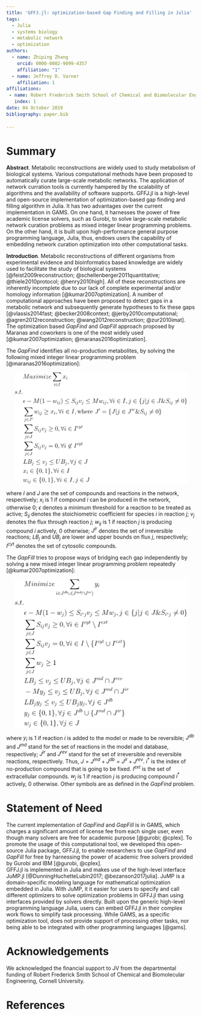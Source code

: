 ```yaml
---
title: 'GFFJ.jl: optimization-based Gap Finding and Filling in Julia'
tags:
  - Julia
  - systems biology
  - metabolic network 
  - optimization
authors:
  - name: Zhiping Zhang
    orcid: 0000-0002-9099-4357
    affiliation: "1" 
  - name: Jeffrey D. Varner
    affiliation: 1
affiliations:
 - name: Robert Frederick Smith School of Chemical and Biomolecular Engineering, Cornell University, Ithaca NY, 14853 USA
   index: 1
date: 04 October 2019
bibliography: paper.bib

---
```


# Summary

**Abstract**. 
Metabolic reconstructions are widely used to study metabolism of
biological systems. Various computational methods have been proposed to
automatically curate large-scale metabolic networks. The application of
network curration tools is currently hampered by the scalability of
algorithms and the availability of software supports. GFFJ.jl is a
high-level and open-source implementation of optimization-based gap
finding and filling algorithm in Julia. It has two advantages over the
current implementation in GAMS. On one hand, it harnesses the power of
free academic license solvers, such as Gurobi, to solve large-scale
metabolic network curation problems as mixed integer linear programming
problems. On the other hand, it is built upon high-performance general
purpose programming language, Julia, thus, endows users the capability
of embedding network curation optimization into other computational
tasks. 


**Introduction**. 
Metabolic reconstructions of different organisms from experimental evidence and bioinformatics based knowledge are widely used to facilitate the study of biological systems [@feist2009reconstruction; @schellenberger2011quantitative; @thiele2010protocol; @henry2010high]. All of these reconstructions are inherently incomplete due to our lack of complete experimental and/or homology information [@kumar2007optimization]. A number of computational approaches have been proposed to detect gaps in a metabolic network and subsequently generate hypotheses to fix these gaps [@vlassis2014fast; @becker2008context; @jerby2010computational; @agren2012reconstruction; @wang2012reconstruction; @zur2010imat]. The optimization based *GapFind* and *GapFill* approach proposed by Maranas and coworkers is one of the most widely used [@kumar2007optimization; @maranas2016optimization].

The *GapFind* identifies all no-production metabolites, by solving the following mixed integer linear programming problem [@maranas2016optimization]: 

<p align="center">
  <img width="460"  src="GapFindEqn.svg">
</p>

where $I$ and $J$ are the set of compounds and reactions in the network, respectively;
$x_i$ is $1$ if compound $i$ can be produced in the network, otherwise 0;
$\epsilon$ denotes a minimum threshold for a reaction to be treated as active;
$S_{ij}$ denotes the stoichiometric coefficient for species $i$ in reaction $j$;
$v_j$ denotes the flux through reaction $j$;
$w_{ij}$ is $1$ if reaction $j$ is producing compound $i$ actively, 0 otherwise;
$J^{ir}$ denotes the set of irreversible reactions;
$LB_j$ and $UB_j$ are lower and upper bounds on flux $j$, respectively;
$I^{cyt}$ denotes the set of cytosolic compounds.  

The *GapFill* tries to propose ways of bridging each gap independently by solving a new mixed integer linear programming problem repeatedly [@kumar2007optimization]: 

<p align="center">
  <img width="460" src="GapFillEqn.svg">
</p>

where $y_i$ is $1$ if reaction $i$ is added to the model or made to be reversible;
$J^{db}$ and $J^{md}$ stand for the set of reactions in the model and database, respectively;
$J^{ir}$ and $J^{rev}$ stand for the set of irreversible and reversible reactions, respectively.
Thus, $J = J^{md} + J^{db} = J^{ir} + J^{rev}$.
$i^*$ is the index of no-production compound that is going to be fixed. 
$I^{ext}$ is the set of extracellular compounds. 
$w_{j}$ is $1$ if reaction $j$ is producing compound $i^*$ actively, 0 otherwise. 
Other symbols are as defined in the *GapFind* problem. 


# Statement of Need 

The current implementation of *GapFind* and *GapFill* is in GAMS, which charges a significant amount of license fee from each single user, even though many solvers are free for academic purpose [@gurobi; @cplex].
To promote the usage of this computational tool, we developed this open-source Julia package, GFFJ.jl, to enable researchers to use *GapFind* and *GapFill* for free by harnessing the power of academic free solvers provided by Gurobi and IBM [@gurobi, @cplex].  
GFFJ.jl is implemented in Julia and makes use of the high-level interface JuMP.jl [@DunningHuchetteLubin2017; @bezanson2017julia].
JuMP is a domain-specific modeling language for mathematical optimization embedded in Julia. 
With JuMP, it it easier for users to specify and call different optimizers to solve optimization problems in GFFJ.jl than using interfaces provided by solvers directly. 
Built upon the generic high-level programming language Julia, users can embed GFFJ.jl in their complex work flows to simplify task processing. 
While GAMS, as a specific optimization tool, does not provide support of processing other tasks, nor being able to be integrated with other programming languages [@gams]. 


# Acknowledgements

We acknowledged the financial support to
JV from the departmental funding of Robert Frederick Smith
School of Chemical and Biomolecular Engineering, Cornell University.

# References
